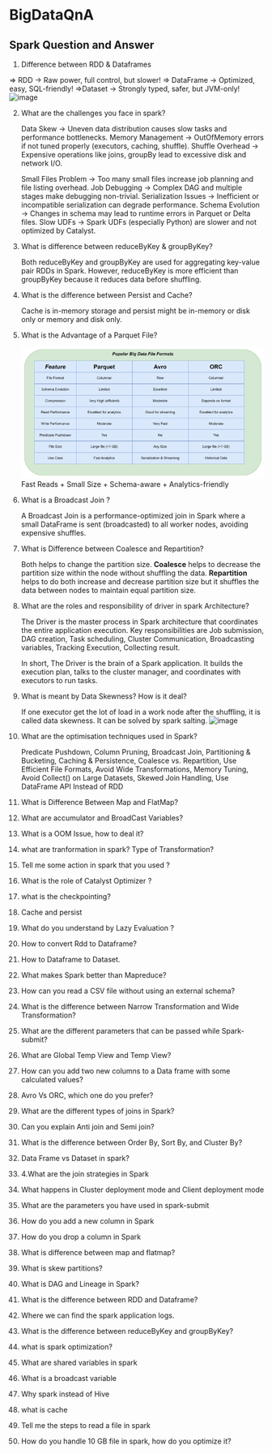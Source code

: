 # BigDataQnA
## Spark Question and Answer
1. Difference between RDD & Dataframes

=> RDD → Raw power, full control, but slower!
=> DataFrame → Optimized, easy, SQL-friendly!
=>Dataset → Strongly typed, safer, but JVM-only!
![image](https://github.com/user-attachments/assets/ad08a5a1-7c99-4ae3-ba1d-a8ab6bfd6519)

2. What are the challenges you face in spark?

    Data Skew → Uneven data distribution causes slow tasks and performance bottlenecks.
    Memory Management → OutOfMemory errors if not tuned properly (executors, caching, shuffle).
    Shuffle Overhead → Expensive operations like joins, groupBy lead to excessive disk and network I/O.

    Small Files Problem → Too many small files increase job planning and file listing overhead.
    Job Debugging → Complex DAG and multiple stages make debugging non-trivial.
    Serialization Issues → Inefficient or incompatible serialization can degrade performance.
    Schema Evolution → Changes in schema may lead to runtime errors in Parquet or Delta files.
    Slow UDFs → Spark UDFs (especially Python) are slower and not optimized by Catalyst.
    
3. What is difference between reduceByKey & groupByKey?

    Both reduceByKey and groupByKey are used for aggregating key-value pair RDDs in Spark. However, reduceByKey is more efficient than groupByKey because it reduces data before shuffling.

4. What is the difference between Persist and Cache?
   
   Cache is in-memory storage and persist might be in-memory or disk only or memory and disk only.

5. What is the Advantage of a Parquet File?

    ![alt text](image.png)    
    Fast Reads + Small Size + Schema-aware + Analytics-friendly

6. What is a Broadcast Join ?

    A Broadcast Join is a performance-optimized join in Spark where a small DataFrame is sent (broadcasted) to all worker nodes, avoiding expensive shuffles.

7. What is Difference between Coalesce and Repartition?

    Both helps to change the partition size. **Coalesce** helps to decrease the partition size within the node without shuffling the data. **Repartition** helps to do both increase and decrease partition size but it shuffles the data between nodes to maintain equal          partition size.
 
8. What are the roles and responsibility of driver in spark Architecture?

    The Driver is the master process in Spark architecture that coordinates the entire application execution. Key responsibilities are Job submission, DAG creation, Task scheduling, Cluster Communication, Broadcasting variables, Tracking Execution, Collecting result.

    In short, The Driver is the brain of a Spark application. It builds the execution plan, talks to the cluster manager, and coordinates with executors to run tasks.

9. What is meant by Data Skewness? How is it deal? 

    If one executor get the lot of load in a work node after the shuffling, it is called data skewness. It can be solved by spark salting.
    ![image](https://github.com/user-attachments/assets/4fa39736-a653-47b2-b79a-619a8921b9fc)

10. What are the optimisation techniques used in Spark?

    Predicate Pushdown, Column Pruning, Broadcast Join, Partitioning & Bucketing, Caching & Persistence, Coalesce vs. Repartition, Use Efficient File Formats, Avoid Wide Transformations, Memory Tuning, Avoid Collect() on Large Datasets, Skewed Join Handling, Use             DataFrame API Instead of RDD

11. What is Difference Between Map and FlatMap?
12. What are accumulator and BroadCast Variables?
13. What is a OOM Issue, how to deal it?
14. what are tranformation in spark? Type of Transformation?
15. Tell me some action in spark that you used ?
16. What is the role of Catalyst Optimizer ?
17. what is the checkpointing?
18. Cache and persist
19. What do you understand by Lazy Evaluation ?
20. How to convert Rdd to Dataframe?
21. How to Dataframe to Dataset.
22. What makes Spark better than Mapreduce?
23. How can you read a CSV file without using an external schema?
24. What is the difference between Narrow Transformation and Wide Transformation?
25. What are the different parameters that can be passed while Spark-submit?
26. What are Global Temp View and Temp View?
27. How can you add two new columns to a Data frame with some calculated values?
28. Avro Vs ORC, which one do you prefer?
29. What are the different types of joins in Spark?
30. Can you explain Anti join and Semi join?
31. What is the difference between Order By, Sort By, and Cluster By?
32. Data Frame vs Dataset in spark?
33. 4.What are the join strategies in Spark
34. What happens in Cluster deployment mode and Client deployment mode
35. What are the parameters you have used in spark-submit
36. How do you add a new column in Spark
37. How do you drop a column in Spark
38. What is difference between map and flatmap?
39. What is skew partitions?
40. What is DAG and Lineage in Spark?
41. What is the difference between RDD and Dataframe?
42. Where we can find the spark application logs.
43. What is the difference between reduceByKey and groupByKey?
44. what is spark optimization?
45. What are shared variables in spark
46. What is a broadcast variable
47. Why spark instead of Hive
48. what is cache
49. Tell me the steps to read a file in spark
50. How do you handle 10 GB file in spark, how do you optimize it?
